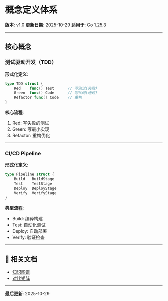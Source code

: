 # 概念定义体系

**版本**: v1.0
**更新日期**: 2025-10-29
**适用于**: Go 1.25.3

---

## 核心概念

### 测试驱动开发（TDD）

**形式化定义**:

```go
type TDD struct {
    Red    func() Test      // 写测试(失败)
    Green  func() Code      // 写代码(通过)
    Refactor func() Code    // 重构
}
```

**核心流程**:

1. Red: 写失败的测试
2. Green: 写最小实现
3. Refactor: 重构优化

---

### CI/CD Pipeline

**形式化定义**:

```go
type Pipeline struct {
    Build   BuildStage
    Test    TestStage
    Deploy  DeployStage
    Verify  VerifyStage
}
```

**典型流程**:

- Build: 编译构建
- Test: 自动化测试
- Deploy: 自动部署
- Verify: 验证检查

---

## 🔗 相关文档

- [知识图谱](./00-知识图谱.md)
- [对比矩阵](./00-对比矩阵.md)

---

**最后更新**: 2025-10-29
